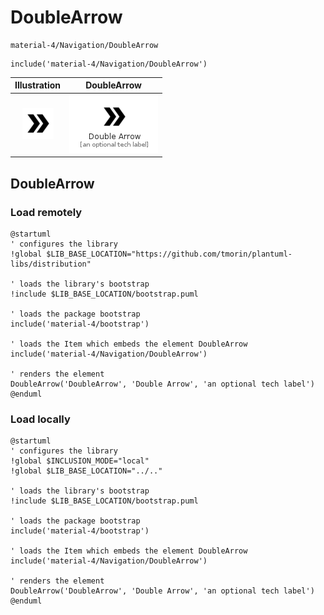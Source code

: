 # DoubleArrow


```text
material-4/Navigation/DoubleArrow
```

```text
include('material-4/Navigation/DoubleArrow')
```



| Illustration | DoubleArrow |
| :---: | :---: |
| ![illustration for Illustration](../../material-4/Navigation/DoubleArrow.png) | ![illustration for DoubleArrow](../../material-4/Navigation/DoubleArrow.Local.png) |




## DoubleArrow

### Load remotely
```plantuml
@startuml
' configures the library
!global $LIB_BASE_LOCATION="https://github.com/tmorin/plantuml-libs/distribution"

' loads the library's bootstrap
!include $LIB_BASE_LOCATION/bootstrap.puml

' loads the package bootstrap
include('material-4/bootstrap')

' loads the Item which embeds the element DoubleArrow
include('material-4/Navigation/DoubleArrow')

' renders the element
DoubleArrow('DoubleArrow', 'Double Arrow', 'an optional tech label')
@enduml
```

### Load locally
```plantuml
@startuml
' configures the library
!global $INCLUSION_MODE="local"
!global $LIB_BASE_LOCATION="../.."

' loads the library's bootstrap
!include $LIB_BASE_LOCATION/bootstrap.puml

' loads the package bootstrap
include('material-4/bootstrap')

' loads the Item which embeds the element DoubleArrow
include('material-4/Navigation/DoubleArrow')

' renders the element
DoubleArrow('DoubleArrow', 'Double Arrow', 'an optional tech label')
@enduml
```


